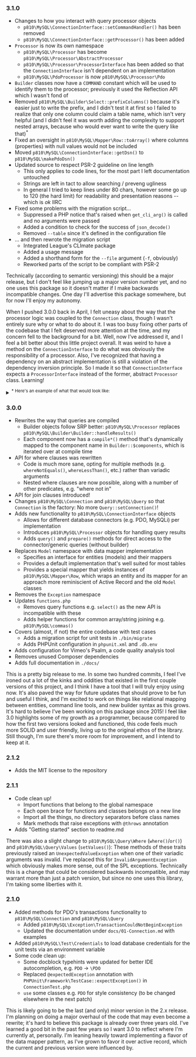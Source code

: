### 3.1.0
- Changes to how you interact with query processor objects
    * `p810\MySQL\ConnectionInterface::setCommandHandler()` has been removed
    * `p810\MySQL\ConnectionInterface::getProcessor()` has been added
- `Processor` is now its own namespace
    * `p810\MySQL\Processor` has become `p810\MySQL\Processor\AbstractProcessor`
    * `p810\MySQL\Processor\ProcessorInterface` has been added so that the `ConnectionInterface` isn't dependent on an implementation
    * `p810\MySQL\PdoProcessor` is now `p810\MySQL\Processor\Pdo`
- `Builder` classes now have a `COMMAND` constant which will be used to identify them to the processor; previously it used the Reflection API which I wasn't fond of
- Removed `p810\MySQL\Builder\Select::prefixColumns()` because it's easier just to write the prefix, and I didn't test it at first so I failed to realize that only one column could claim a table name, which isn't very helpful (and I didn't feel it was worth adding the complexity to support nested arrays, because who would ever want to write the query like that)<sup>*</sup>
- Fixed an oversight in `p810\MySQL\Mapper\Row::toArray()` where columns (properties) with null values would not be included
- Moved `p810\MySQL\ConnectionInterface::getDsn()` to `p810\MySQL\makePdoDsn()`
- Updated source to respect PSR-2 guideline on line length
    * This only applies to code lines, for the most part I left documentation untouched
    * Strings are left in tact to allow searching / preveng ugliness
    * In general I tried to keep lines under 80 chars, however some go up to 120 (the hard limit) for readability and presentation reasons -- which is *ok* IIRC
- Fixed some problems with the migration script...
    * Suppressed a PHP notice that's raised when `get_cli_arg()` is called and no arguments were passed
    * Added a condition to check for the success of `json_decode()`
    * Removed `--table` since it's defined in the configuration file
- ... and then rewrote the migration script
    * Integrated League's CLImate package
    * Added a usage message
    * Added a shorthand form for the `--file` argument (`-f`, obviously)
    * Reworked parts of the script to be compliant with PSR-2

Technically (according to semantic versioning) this should be a major release, but I don't feel like jumping up a major version number yet, and no one uses this package so it doesn't matter if I make backwards incompatible changes. One day I'll advertise this package somewhere, but for now I'll enjoy my autonomy.

When I pushed 3.0.0 back in April, I felt uneasy about the way that the processor logic was coupled to the `Connection` class, though I wasn't entirely sure why or what to do about it. I was too busy fixing other parts of the codebase that I felt deserved more attention at the time, and my concern fell to the background for a bit. Well, now I've addressed it, and I feel a bit better about this little project overall. It was weird to have a method on the `ConnectionInterface` to do what was obviously the responsibility of a processor. Also, I've recognized that having a dependency on an abstract implementation is still a violation of the dependency inversion principle. So I made it so that `ConnectionInterface` expects a `ProcessorInterface` instead of the former, abstract `Processor` class. Learning!

<details>
<summary><sup>* Here's an example of what that would look like:</sup></summary>

```php
$query->select([
    ['user' => 'username'],
    ['user' => 'password']
]) // select user.username, user.password (...)
```

I could invert the keys and values, but that would not be as intuitive and presents the problem of collisions with column names, which, though less likely for the majority of cases, is still a problem. It's easiest just to write it out.
</details>

### 3.0.0
- Rewrites the way that queries are compiled
    * Builder objects follow SRP better: `p810\MySQL\Processor` replaces `p810\MySQL\Builder\Builder::handleResults()`
    * Each component now has a `compile*()` method that's dynamically mapped to the component name in `Builder::$components`, which is iterated over at compile time
- API for where clauses was rewritten
    * Code is much more sane, opting for multiple methods (e.g. `whereNotEquals()`, `whereLessThan()`, etc.) rather than variadic arguments
    * Nested where clauses are now possible, along with a number of other predicates, e.g. "where not in"
- API for join clauses introduced!
- Changes `p810\MySQL\Connection` and `p810\MySQL\Query` so that `Connection` is the factory: No more `Query::setConnection()`!
- Adds new functionality to `p810\MySQL\ConnectionInterface` objects
    * Allows for different database connectors (e.g. PDO, MySQLi) per implementation
    * Introduces `p810\MySQL\Processor` objects for handling query results
    * Adds `query()` and `prepare()` methods for direct access to the connector/generic queries (without builder)
- Replaces `Model` namespace with data mapper implementation
    * Specifies an interface for entities (models) and their mappers
    * Provides a default implementation that's well suited for most tables
    * Provides a special mapper that yields instances of `p810\MySQL\Mapper\Row`, which wraps an entity and its mapper for an approach more reminiscient of Active Record and the old `Model` classes
- Removes the `Exception` namespace
- Updates `functions.php`
    * Removes query functions e.g. `select()` as the new API is incompatible with these
    * Adds helper functions for common array/string joining e.g. `p810\MySQL\commas()`
- Covers (almost, if not) the entire codebase with test cases
    * Adds a migration script for unit tests in `./bin/migrate`
    * Adds PHPUnit configuration in `phpunit.xml` and `.db.env`
- Adds configuration for Vimeo's Psalm, a code quality analysis tool
- Removes unused Composer dependencies
- Adds full documentation in `./docs/`

This is a pretty big release to me. In some two hundred commits, I feel I've ironed out a lot of the kinks and oddities that existed in the first couple versions of this project, and I think I have a tool that I will truly enjoy using now. It's also paved the way for future updates that should prove to be fun and useful I think, and I'm excited to work on things like relational mapping between entities, command line tools, and new builder syntax as this grows. It's hard to believe I've been working on this package since 2015! I feel like 3.0 highlights some of my growth as a programmer, because compared to how the first two versions looked and functioned, this code feels much more SOLID and user friendly, living up to the original ethos of the library. Still though, I'm sure there's more room for improvement, and I intend to keep at it.

### 2.1.2
- Adds the MIT license to the repository

### 2.1.1
- Code clean up!
    * Import functions that belong to the global namespace
    * Each open brace for functions and classes belongs on a new line
    * Import all the things, no directory separators before class names
    * Mark methods that raise exceptions with `@throws` annotation
- Adds "Getting started" section to readme.md

There was also a slight change to `p810\MySQL\Query\Where` (`where()`/`or()`) and `p810\MySQL\Query\Values` (`setValues()`): These methods of these traits previously raised an `UnexpectedValueException` when one of their variadic arguments was invalid. I've replaced this for `InvalidArgumentException` which obviously makes more sense, out of the SPL exceptions. Technically this is a change that could be considered backwards incompatible, and may warrant more than just a patch version, but since no one uses this library, I'm taking some liberties with it.

### 2.1.0
- Added methods for PDO's transactions functionality to `p810\MySQL\Connection` and `p810\MySQL\Query`
    * Added `p810\MySQL\Exception\TransactionCouldNotBeginException`
    * Updated the documentation under `docs/01-Connection.md` with examples
- Added `p810\MySQL\Test\Credentials` to load database credentials for the unit tests via an environment variable
- Some code clean up:
    * Some docblock typehints were updated for better IDE autocompletion, e.g. `PDO` -> `\PDO`
    * Replaced `@expectedException` annotation with `PHPUnit\Framework\TestCase::expectException()` in `ConnectionTest.php`
    * `use` some classes e.g. `PDO` for style consistency (to be changed elsewhere in the next patch)

This is likely going to be the last (and only) minor version in the 2.x release. I'm planning on doing a major overhaul of the code that may even become a rewrite; it's hard to believe this package is already over three years old. I've learned a good bit in the past few years so I want 3.0 to reflect where I'm currently at, personally. I'm leaning heavily toward implementing a flavor of the data mapper pattern, as I've grown to favor it over active record, which the current and previous version were influenced by.
